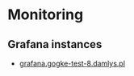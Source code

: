 # Monitoring

## Grafana instances

- [grafana.gogke-test-8.damlys.pl](https://grafana.gogke-test-8.damlys.pl/explore)
